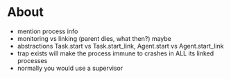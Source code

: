 # About

- mention process info
- monitoring vs linking (parent dies, what then?) maybe
- abstractions Task.start vs Task.start_link, Agent.start vs Agent.start_link
- trap exists will make the process immune to crashes in ALL its linked processes
- normally you would use a supervisor
